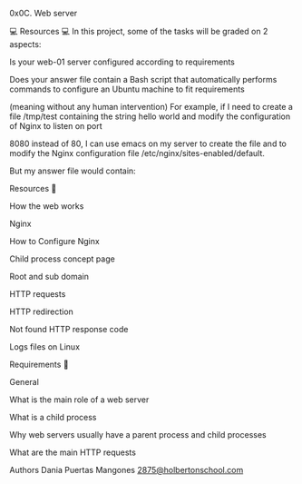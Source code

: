 0x0C. Web server

💻 Resources 💻 In this project, some of the tasks will be graded on 2 aspects:

Is your web-01 server configured according to requirements

Does your answer file contain a Bash script that automatically performs commands to configure an Ubuntu machine to fit requirements 

(meaning without any human intervention)
For example, if I need to create a file /tmp/test containing the string hello world and modify the configuration of Nginx to listen on port 

8080 instead of 80, I can use emacs on my server to create the file and to modify the Nginx configuration file /etc/nginx/sites-enabled/default.

But my answer file would contain:

Resources 💁

How the web works

Nginx

How to Configure Nginx

Child process concept page

Root and sub domain

HTTP requests

HTTP redirection

Not found HTTP response code

Logs files on Linux

Requirements 🏃

General

What is the main role of a web server

What is a child process

Why web servers usually have a parent process and child processes

What are the main HTTP requests

Authors Dania Puertas Mangones 2875@holbertonschool.com